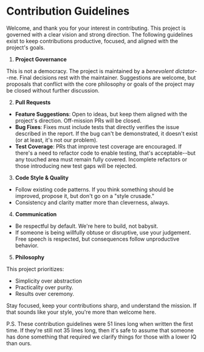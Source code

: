 # Contribution Guidelines

Welcome, and thank you for your interest in contributing. This project is governed
with a clear vision and strong direction. The following guidelines exist to keep
contributions productive, focused, and aligned with the project's goals.

1. **Project Governance**

This is not a democracy. The project is maintained by a *benevolent dictator*--me.
Final decisions rest with the maintainer. Suggestions are welcome, but proposals
that conflict with the core philosophy or goals of the project may be closed without
further discussion.

2. **Pull Requests**

- **Feature Suggestions**: Open to ideas, but keep them aligned with the project's
  direction. Off-mission PRs will be closed.
- **Bug Fixes**: Fixes must include tests that directly verifies the issue described
  in the report. If the bug can't be demonstrated, it doesn't exist (or at least,
  it's not our problem).
- **Test Coverage**: PRs that improve test coverage are encouraged. If there's a
  need to refactor code to enable testing, that's acceptable--but any touched
  area must remain fully covered. Incomplete refactors or those introducing new
  test gaps will be rejected.

3. **Code Style & Quality**

- Follow existing code patterns. If you think something should be improved, propose
  it, but don't go on a "style crusade."
- Consistency and clarity matter more than cleverness, always.

4. **Communication**

- Be respectful by default. We're here to build, not babysit.
- If someone is being willfully obtuse or disruptive, use your judgement. Free
  speech is respected, but consequences follow unproductive behavior.

5. **Philosophy**

This project prioritizes:

- Simplicity over abstraction
- Practicality over purity.
- Results over ceremony.

Stay focused, keep your contributions sharp, and understand the mission. If that
sounds like your style, you're more than welcome here.

P.S. These contribution guidelines were 51 lines long when written the first time.
If they're still not 35 lines long, then it's safe to assume that someone has done
something that required we clarify things for those with a lower IQ than ours.
